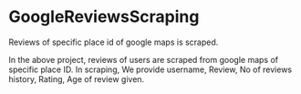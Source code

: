 # GoogleReviewsScraping
Reviews of specific place id of google maps is scraped.

In the above project, reviews of users are scraped from google maps of specific place ID.
In scraping, We provide username, Review, No of reviews history, Rating, Age of review given.
